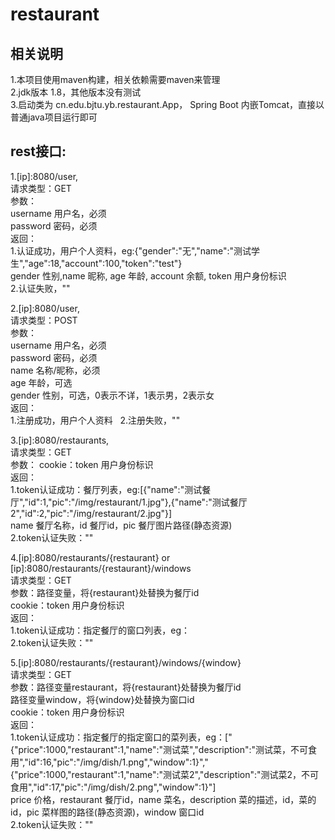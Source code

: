 # restaurant
## 相关说明

1.本项目使用maven构建，相关依赖需要maven来管理  
2.jdk版本 1.8，其他版本没有测试  
3.启动类为 cn.edu.bjtu.yb.restaurant.App， Spring Boot 内嵌Tomcat，直接以普通java项目运行即可  

## rest接口:
1.[ip]:8080/user,  
请求类型：GET  
参数：  
username 用户名，必须  
password 密码，必须  
返回：  
1.认证成功，用户个人资料，eg:{"gender":"无","name":"测试学生","age":18,"account":100,"token":"test"}  	
gender 性别,name 昵称, age 年龄, account 余额, token 用户身份标识  
2.认证失败，""  

2.[ip]:8080/user,  
请求类型：POST  	
参数：  
username 用户名，必须  
password 密码，必须  		
name 名称/昵称，必须  	
age 年龄，可选  
gender 性别，可选，0表示不详，1表示男，2表示女  
返回：  
1.注册成功，用户个人资料  
2.注册失败，""  

3.[ip]:8080/restaurants,  
请求类型：GET  
参数：
cookie：token 用户身份标识  
返回：  
1.token认证成功：餐厅列表，eg:[{"name":"测试餐厅","id":1,"pic":"/img/restaurant/1.jpg"},{"name":"测试餐厅2","id":2,"pic":"/img/restaurant/2.jpg"}]  
name 餐厅名称，id 餐厅id，pic 餐厅图片路径(静态资源)  
2.token认证失败：""  

4.[ip]:8080/restaurants/{restaurant} or [ip]:8080/restaurants/{restaurant}/windows  
请求类型：GET  
参数：路径变量，将{restaurant}处替换为餐厅id  
cookie：token 用户身份标识  
返回：  
1.token认证成功：指定餐厅的窗口列表，eg：  
2.token认证失败：""  

5.[ip]:8080/restaurants/{restaurant}/windows/{window}  
请求类型：GET  
参数：路径变量restaurant，将{restaurant}处替换为餐厅id  
路径变量window，将{window}处替换为窗口id  
cookie：token 用户身份标识  
返回：  
1.token认证成功：指定餐厅的指定窗口的菜列表，eg：["{\"price\":1000,\"restaurant\":1,\"name\":\"测试菜\",\"description\":\"测试菜，不可食用\",\"id\":16,\"pic\":\"/img/dish/1.png\",\"window\":1}","{\"price\":1000,\"restaurant\":1,\"name\":\"测试菜2\",\"description\":\"测试菜2，不可食用\",\"id\":17,\"pic\":\"/img/dish/2.png\",\"window\":1}"]  
price 价格，restaurant 餐厅id，name 菜名，description 菜的描述，id，菜的id，pic 菜样图的路径(静态资源)，window 窗口id  
2.token认证失败：""  
	
